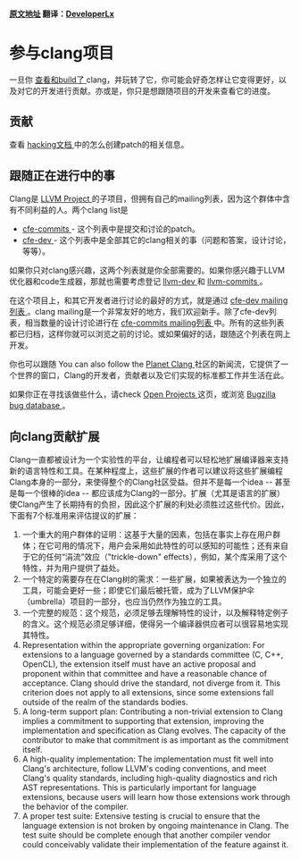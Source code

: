 #### [原文地址](http://clang.llvm.org/get_involved.html) 翻译：[DeveloperLx](http://weibo.com/DeveloperLx)

<div id="content">
    <h1>
        参与clang项目
    </h1>
    <p>
        一旦你
        <a href="http://clang.llvm.org/get_started.html">
            查看和build了
        </a>
        clang，并玩转了它，你可能会好奇怎样让它变得更好，以及对它的开发进行贡献。亦或是，你只是想跟随项目的开发来查看它的进度。
    </p>
    <h2>
        贡献
    </h2>
    查看
    <a href="http://clang.llvm.org/hacking.html">
        hacking文档
    </a>
    中的怎么创建patch的相关信息。
    <h2>
        跟随正在进行中的事
    </h2>
    <p>
        Clang是
        <a href="http://llvm.org">
            LLVM Project
        </a>
        的子项目，但拥有自己的mailing列表，因为这个群体中含有不同利益的人。两个clang list是
    </p>
    <ul>
        <li>
            <a href="http://lists.llvm.org/mailman/listinfo/cfe-commits">
                cfe-commits
            </a>
            - 这个列表中是提交和讨论的patch。
        </li>
        <li>
            <a href="http://lists.llvm.org/mailman/listinfo/cfe-dev">
                cfe-dev
            </a>
            - 这个列表中是全部其它的clang相关的事（问题和答案，设计讨论，等等）。
        </li>
    </ul>
    <p>
        如果你只对clang感兴趣，这两个列表就是你全部需要的。如果你感兴趣于LLVM优化器和code生成器，那就也需要考虑登记
        <a href="http://lists.llvm.org/mailman/listinfo/llvm-dev">
            llvm-dev
        </a>
        和
        <a href="http://lists.llvm.org/mailman/listinfo/llvm-commits">
            llvm-commits
        </a>
        。
    </p>
    <p>
        在这个项目上，和其它开发者进行讨论的最好的方式，就是通过
        <a href="http://lists.llvm.org/mailman/listinfo/cfe-dev">
            cfe-dev mailing列表
        </a>
        。clang mailing是一个非常友好的地方，我们欢迎新手。除了cfe-dev列表，相当数量的设计讨论进行在
        <a href="http://lists.llvm.org/mailman/listinfo/cfe-commits">
            cfe-commits mailing列表
        </a>
        中。所有的这些列表都已归档，这样你就可以浏览之前的讨论。或如果偏好的话，跟随这个列表在网上开发。
    </p>
    <p>
        你也可以跟随
        You can also follow the
        <a href="http://planet.clang.org/">
            Planet Clang
        </a>
        社区的新闻流，它提供了一个世界的窗口，Clang的开发者，贡献者以及它们实现的标准都工作并生活在此。
    </p>
    <p>
        如果你正在寻找该做些什么，请check
        <a href="http://clang.llvm.org/OpenProjects.html">
            Open Projects
        </a>
        这页，或浏览
        <a href="http://llvm.org/bugs/">
            Bugzilla bug database
        </a>
        。
    </p>
    <h2 id="criteria">
        向clang贡献扩展
    </h2>
    <p>
    	Clang一直都被设计为一个实验性的平台，让编程者可以轻松地扩展编译器来支持新的语言特性和工具。在某种程度上，这些扩展的作者可以建议将这些扩展编程Clang本身的一部分，来使得整个的Clang社区受益。但并不是每一个idea -- 甚至是每一个很棒的idea -- 都应该成为Clang的一部分。扩展（尤其是语言的扩展）使Clang产生了长期持有的负担，因此这个扩展的利处必须胜过这些代价。因此，下面有7个标准用来评估提议的扩展：
    </p>
    <ol>
        <li>
            一个重大的用户群体的证明：这基于大量的因素，包括在事实上存在用户群体；在它可用的情况下，用户会采用如此特性的可以感知的可能性；还有来自于它的任何“涓流”效应（"trickle-down" effects），例如，某个库采用了这个特性，并为用户提供了益处。
        </li>
        <li>
            一个特定的需要存在在Clang树的需求：一些扩展，如果被表达为一个独立的工具，可能会更好一些；即使它们最后被托管，成为了LLVM保护伞（umbrella）项目的一部分，也应当仍然作为独立的工具。
        </li>
        <li>
            一个完整的规范：这个规范，必须足够去理解特性的设计，以及解释特定例子的含义。这个规范必须足够详细，使得另一个编译器供应者可以很容易地实现其特性。
        </li>
        <li>
            Representation within the appropriate governing organization: For extensions
            to a language governed by a standards committee (C, C++, OpenCL), the extension
            itself must have an active proposal and proponent within that committee
            and have a reasonable chance of acceptance. Clang should drive the standard,
            not diverge from it. This criterion does not apply to all extensions, since
            some extensions fall outside of the realm of the standards bodies.
        </li>
        <li>
            A long-term support plan: Contributing a non-trivial extension to Clang
            implies a commitment to supporting that extension, improving the implementation
            and specification as Clang evolves. The capacity of the contributor to
            make that commitment is as important as the commitment itself.
        </li>
        <li>
            A high-quality implementation: The implementation must fit well into Clang's
            architecture, follow LLVM's coding conventions, and meet Clang's quality
            standards, including high-quality diagnostics and rich AST representations.
            This is particularly important for language extensions, because users will
            learn how those extensions work through the behavior of the compiler.
        </li>
        <li>
            A proper test suite: Extensive testing is crucial to ensure that the language
            extension is not broken by ongoing maintenance in Clang. The test suite
            should be complete enough that another compiler vendor could conceivably
            validate their implementation of the feature against it.
        </li>
    </ol>
</div>